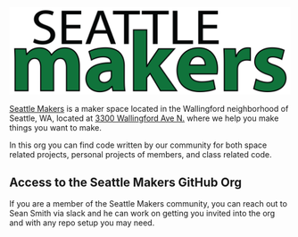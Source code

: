 ![Seattle Makers](img/logo.png)

[Seattle Makers](https://seattlemakers.org) is a maker space located in the Wallingford neighborhood of Seattle, WA, located at [3300 Wallingford Ave N.](https://g.page/seattlemakershq?share) where we help you make things you want to make.  

In this org you can find code written by our community for both space related projects, personal projects of members, and class related code.

## Access to the Seattle Makers GitHub Org
If you are a member of the Seattle Makers community, you can reach out to Sean Smith via slack and he can work on getting you invited into the org and with any repo setup you may need.
